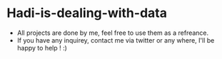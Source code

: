 # Hadi-is-dealing-with-data
- All projects are done by me, feel free to use them as a refreance.
- If you have any inquirey, contact me via twitter or any where, I'll be happy to help ! :) 
